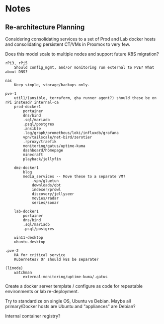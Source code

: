 # Notes

## Re-architecture Planning
Considering consolidating services to a set of Prod and Lab docker hosts and consolidating persistent CT/VMs in Proxmox to very few.

Does this model scale to multiple nodes and support future K8S migration?

```
rPi3, rPi5
    Should config_mgmt, and/or monitoring run external to PVE? What about DNS?

nas
    Keep simple, storage/backups only.

pve-1
    util1/(ansible, terraform, gha runner agent?) should these be on rPi instead? internal-ca
    prod-docker1
        portainer
        dns/bind
        .sql/mariadb
        .psql/postgres
        .ansible
        .log/graph/prometheus/loki/influxdb/grafana
        vpn/tailscale/net-bird/zerotier
        .rproxy/traefik
        monitoring/gatus/uptime-kuma
        dashboard/homepage
        minecraft
        playback/jellyfin

    dmz-docker1
        blog
        media_services -- Move these to a separate VM?
            .vpn/gluetun
            downloads/qbt
            indexer/prowl
            discovery/jellyseer
            movies/radar
            series/sonar

    lab-docker1
        portainer
        dns/bind
        .sql/mariadb
        .psql/postgres

    win11-desktop
    ubuntu-desktop

.pve-2
    HA for critical service
    Kubernetes? Or should k8s be separate?

(linode)
    watchman
        external-monitoring/uptime-kuma/.gatus

```

Create a docker server template / configure as code for repeatable environments or lab re-deployment.

Try to standardize on single OS, Ubuntu vs Debian. Maybe all primary/Docker hosts are Ubuntu and "appliances" are Debian?

Internal container registry?